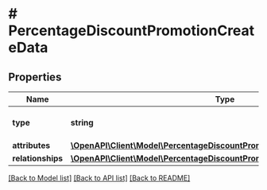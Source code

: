 # # PercentageDiscountPromotionCreateData

## Properties

Name | Type | Description | Notes
------------ | ------------- | ------------- | -------------
**type** | **string** | The resource&#39;s type |
**attributes** | [**\OpenAPI\Client\Model\PercentageDiscountPromotionCreateDataAttributes**](PercentageDiscountPromotionCreateDataAttributes.md) |  |
**relationships** | [**\OpenAPI\Client\Model\PercentageDiscountPromotionCreateDataRelationships**](PercentageDiscountPromotionCreateDataRelationships.md) |  | [optional]

[[Back to Model list]](../../README.md#models) [[Back to API list]](../../README.md#endpoints) [[Back to README]](../../README.md)
